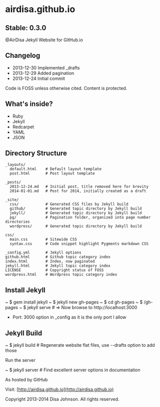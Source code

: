 airdisa.github.io
=================

Stable: 0.3.0
-------------

@AirDisa Jekyll Website for GitHub.io

Changelog
---------

* 2013-12-30 Implemented \_drafts
* 2013-12-29 Added pagination
* 2013-12-24 Initial commit

Code is FOSS unless otherwise cited. Content is protected.

What's inside?
--------------

* Ruby
* Jekyll
* Redcarpet
* YAML
* JSON

Directory Structure
------------------

    _layouts/         
      default.html    # Default layout template
      post.html       # Post layout template

    _posts/         
      2013-12-24.md   # Initial post, title removed here for brevity
      2014-01-01.md   # Post for 2014, initially created as a draft

    _site/             
      css/            # Generated CSS files by Jekyll build
      github/         # Generated topic directory by Jekyll build
      jekyll/         # Generated topic directory by Jekyll build       
      pg/             # Pagination folder, organized into page number directories
      wordpress/      # Generated topic directory by Jekyll build              

    css/
      main.css        # Sitewide CSS
      syntax.css      # Code snippet highlight Pygments markdown CSS

    _config.yml       # Jekyll options
    github.html       # Github topic category index
    index.html        # Index, now paginated
    jekyll.html       # Jekyll topic category index
    LICENSE           # Copyright status of FOSS
    wordpress.html    # Wordpress topic category index


Install Jekyll
--------------

~ $ gem install jekyll
~ $ jekyll new gh-pages
~ $ cd gh-pages
~ $ /gh-pages
~ $ jekyll serve      # => Now browse to http://localhost:3000

* Port: 3000 option in \_config as it is the only port I allow

Jekyll Build
------------

~ $ jekyll build      # Regenerate website flat files, use --drafts option to add those

Run the server

~ $ jekyll server     # Find excellent server options in documentation

As hosted by GitHub

Visit: [http://airdisa.github.io](http://airdisa.github.io)

Copyright 2013-2014 Disa Johnson. All rights reserved.
